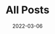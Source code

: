 ---
title: "All Posts"
date: 2022-03-06
layout: "archives"
slug: "blog"
menu:
    main:
        weight: 2
        params: 
            icon: archives
---